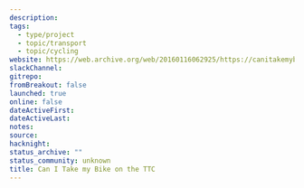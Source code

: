 ```yaml
---
description:
tags:
  - type/project
  - topic/transport
  - topic/cycling
website: https://web.archive.org/web/20160116062925/https://canitakemybikeonthettc.ca/
slackChannel:
gitrepo:
fromBreakout: false
launched: true
online: false
dateActiveFirst:
dateActiveLast:
notes:
source:
hacknight:
status_archive: ""
status_community: unknown
title: Can I Take my Bike on the TTC
---
```

